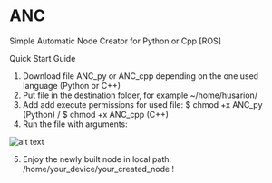# ANC
Simple Automatic Node Creator for Python or Cpp [ROS] 

Quick Start Guide

1. Download file ANC_py or ANC_cpp depending on the one used language (Python or C++)
2. Put file in the destination folder, for example ~/home/husarion/
3. Add add execute permissions for used file:   $ chmod +x ANC_py (Python)  /  $ chmod +x ANC_cpp (C++)
4. Run the file with arguments: 

![alt text](https://github.com/vAtomowy/ANC/foto.jpg?raw=true)
  
5. Enjoy the newly built node in local path: /home/your_device/your_created_node  !
